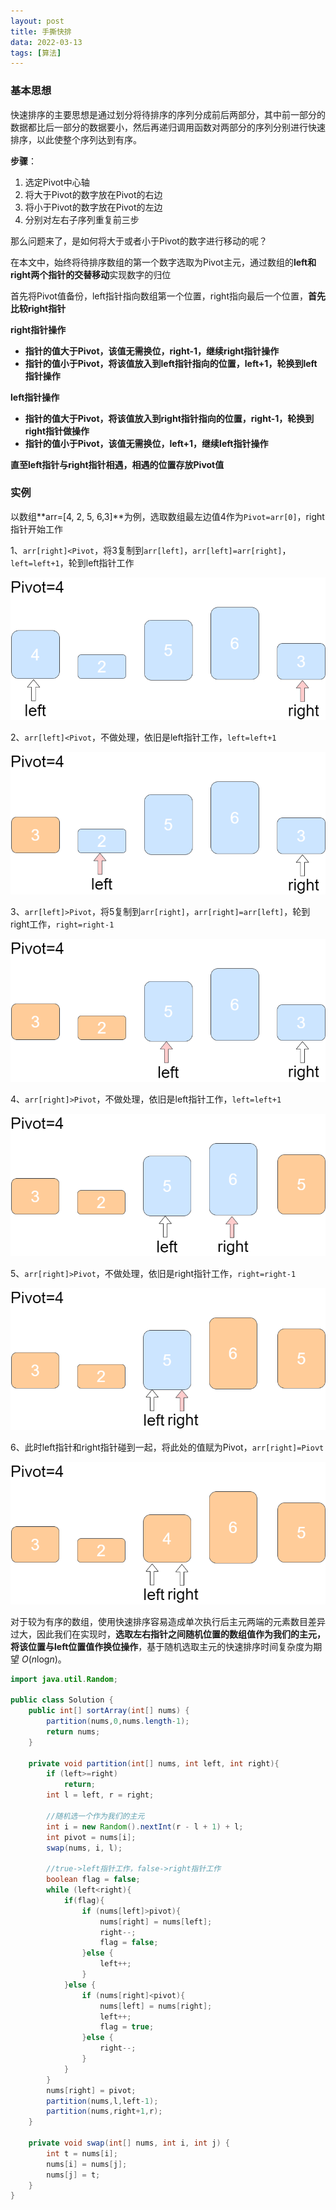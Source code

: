 ```yaml
---
layout: post
title: 手撕快排
data: 2022-03-13
tags: [算法]
---
```


### 基本思想

快速排序的主要思想是通过划分将待排序的序列分成前后两部分，其中前一部分的数据都比后一部分的数据要小，然后再递归调用函数对两部分的序列分别进行快速排序，以此使整个序列达到有序。

**步骤**：

1. 选定Pivot中心轴
2. 将大于Pivot的数字放在Pivot的右边
3. 将小于Pivot的数字放在Pivot的左边
4. 分别对左右子序列重复前三步

那么问题来了，是如何将大于或者小于Pivot的数字进行移动的呢？

在本文中，始终将待排序数组的第一个数字选取为Pivot主元，通过数组的**left和right两个指针的交替移动**实现数字的归位

首先将Pivot值备份，left指针指向数组第一个位置，right指向最后一个位置，**首先比较right指针**

**right指针操作**

- **指针的值大于Pivot，该值无需换位，right-1，继续right指针操作**
- **指针的值小于Pivot，将该值放入到left指针指向的位置，left+1，轮换到left指针操作**

**left指针操作**

- **指针的值大于Pivot，将该值放入到right指针指向的位置，right-1，轮换到right指针做操作**
- **指针的值小于Pivot，该值无需换位，left+1，继续left指针操作**

**直至left指针与right指针相遇，相遇的位置存放Pivot值**

### 实例

以数组**arr=[4, 2, 5, 6,3]**为例，选取数组最左边值4作为`Pivot=arr[0]`，right指针开始工作

1、`arr[right]<Pivot`，将3复制到`arr[left]`，`arr[left]=arr[right]`，`left=left+1`，轮到left指针工作

![](https://raw.githubusercontent.com/Mingasd/PostImg/main/%E6%9C%AA%E5%91%BD%E5%90%8D%E7%BB%98%E5%9B%BE0.png)



2、`arr[left]<Pivot`，不做处理，依旧是left指针工作，`left=left+1`

![](https://raw.githubusercontent.com/Mingasd/PostImg/main/%E6%9C%AA%E5%91%BD%E5%90%8D%E7%BB%98%E5%9B%BE1.png)



3、`arr[left]>Pivot`，将5复制到`arr[right]`，`arr[right]=arr[left]`，轮到right工作，`right=right-1`

![](https://raw.githubusercontent.com/Mingasd/PostImg/main/%E6%9C%AA%E5%91%BD%E5%90%8D%E7%BB%98%E5%9B%BE2.png)



4、`arr[right]>Pivot`，不做处理，依旧是left指针工作，`left=left+1`

![](https://raw.githubusercontent.com/Mingasd/PostImg/main/%E6%9C%AA%E5%91%BD%E5%90%8D%E7%BB%98%E5%9B%BE3.png)



5、`arr[right]>Pivot`，不做处理，依旧是right指针工作，`right=right-1`

![](https://raw.githubusercontent.com/Mingasd/PostImg/main/%E6%9C%AA%E5%91%BD%E5%90%8D%E7%BB%98%E5%9B%BE4.png)



6、此时left指针和right指针碰到一起，将此处的值赋为Pivot，`arr[right]=Piovt`

![](https://raw.githubusercontent.com/Mingasd/PostImg/main/%E6%9C%AA%E5%91%BD%E5%90%8D%E7%BB%98%E5%9B%BE5.png)



对于较为有序的数组，使用快速排序容易造成单次执行后主元两端的元素数目差异过大，因此我们在实现时，**选取左右指针之间随机位置的数组值作为我们的主元，将该位置与left位置值作换位操作**，基于随机选取主元的快速排序时间复杂度为期望 *O*(*n*log*n*)。

```java
import java.util.Random;

public class Solution {
    public int[] sortArray(int[] nums) {
        partition(nums,0,nums.length-1);
        return nums;
    }

    private void partition(int[] nums, int left, int right){
        if (left>=right)
            return;
        int l = left, r = right;

        //随机选一个作为我们的主元
        int i = new Random().nextInt(r - l + 1) + l;
        int pivot = nums[i];
        swap(nums, i, l);

        //true->left指针工作，false->right指针工作
        boolean flag = false;
        while (left<right){
            if(flag){
                if (nums[left]>pivot){
                    nums[right] = nums[left];
                    right--;
                    flag = false;
                }else {
                    left++;
                }
            }else {
                if (nums[right]<pivot){
                    nums[left] = nums[right];
                    left++;
                    flag = true;
                }else {
                    right--;
                }
            }
        }
        nums[right] = pivot;
        partition(nums,l,left-1);
        partition(nums,right+1,r);
    }

    private void swap(int[] nums, int i, int j) {
        int t = nums[i];
        nums[i] = nums[j];
        nums[j] = t;
    }
}
```

